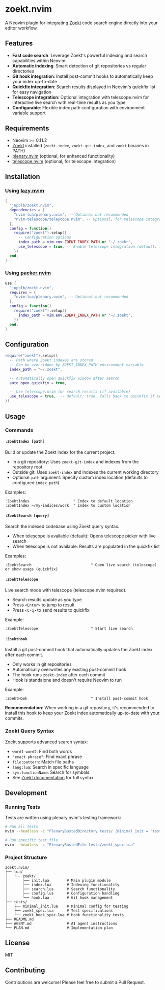 # zoekt.nvim

A Neovim plugin for integrating [Zoekt] code search engine directly into your
editor workflow.

## Features

- **Fast code search**: Leverage Zoekt's powerful indexing and search
  capabilities within Neovim
- **Automatic indexing**: Smart detection of git repositories vs regular
  directories
- **Git hook integration**: Install post-commit hooks to automatically keep your
  index up-to-date
- **Quickfix integration**: Search results displayed in Neovim's quickfix list
  for easy navigation
- **Telescope integration**: Optional integration with telescope.nvim for
  interactive live search with real-time results as you type
- **Configurable**: Flexible index path configuration with environment variable
  support

## Requirements

- Neovim \>= 0.11.2
- [Zoekt] installed (`zoekt-index`, `zoekt-git-index`, and `zoekt` binaries in
  PATH)
- [plenary.nvim] (optional, for enhanced functionality)
- [telescope.nvim] (optional, for telescope integration)

## Installation

### Using [lazy.nvim]

``` lua
{
  "jupblb/zoekt.nvim",
  dependencies = {
    "nvim-lua/plenary.nvim", -- Optional but recommended
    "nvim-telescope/telescope.nvim", -- Optional, for telescope integration
  },
  config = function()
    require("zoekt").setup({
      -- Configuration options
      index_path = vim.env.ZOEKT_INDEX_PATH or "~/.zoekt",
      use_telescope = true, -- Enable telescope integration (default: true)
    })
  end,
}
```

### Using [packer.nvim]

``` lua
use {
  "jupblb/zoekt.nvim",
  requires = {
    "nvim-lua/plenary.nvim", -- Optional but recommended
  },
  config = function()
    require("zoekt").setup({
      index_path = vim.env.ZOEKT_INDEX_PATH or "~/.zoekt",
    })
  end,
}
```

## Configuration

``` lua
require("zoekt").setup({
  -- Path where Zoekt indexes are stored
  -- Can be overridden by ZOEKT_INDEX_PATH environment variable
  index_path = "~/.zoekt",

  -- Automatically open quickfix window after search
  auto_open_quickfix = true,

  -- Use telescope.nvim for search results (if available)
  use_telescope = true,  -- default: true, falls back to quickfix if telescope not installed
})
```

## Usage

### Commands

#### `:ZoektIndex [path]`

Build or update the Zoekt index for the current project.

- In a git repository: Uses `zoekt-git-index` and indexes from the repository
  root
- Outside git: Uses `zoekt-index` and indexes the current working directory
- Optional `path` argument: Specify custom index location (defaults to
  configured `index_path`)

Examples:

``` vim
:ZoektIndex                    " Index to default location
:ZoektIndex ~/my-indices/work  " Index to custom location
```

#### `:ZoektSearch [query]`

Search the indexed codebase using Zoekt query syntax.

- When telescope is available (default): Opens telescope picker with live search
- When telescope is not available: Results are populated in the quickfix list

Examples:

``` vim
:ZoektSearch                           " Open live search (telescope) or show usage (quickfix)
```

#### `:ZoektTelescope`

Live search mode with telescope (telescope.nvim required).

- Search results update as you type
- Press `<Enter>` to jump to result
- Press `<C-q>` to send results to quickfix

Example:

``` vim
:ZoektTelescope                        " Start live search
```

#### `:ZoektHook`

Install a git post-commit hook that automatically updates the Zoekt index after
each commit.

- Only works in git repositories
- Automatically overwrites any existing post-commit hook
- The hook runs `zoekt-index` after each commit
- Hook is standalone and doesn't require Neovim to run

Example:

``` vim
:ZoektHook                             " Install post-commit hook
```

**Recommendation**: When working in a git repository, it's recommended to
install this hook to keep your Zoekt index automatically up-to-date with your
commits.

### Zoekt Query Syntax

Zoekt supports advanced search syntax:

- `word1 word2`: Find both words
- `"exact phrase"`: Find exact phrase
- `file:pattern`: Match file paths
- `lang:lua`: Search in specific language
- `sym:functionName`: Search for symbols
- See [Zoekt documentation] for full syntax

## Development

### Running Tests

Tests are written using plenary.nvim's testing framework:

``` bash
# Run all tests
nvim --headless -c "PlenaryBustedDirectory tests/ {minimal_init = 'tests/minimal_init.lua'}"

# Run specific test file
nvim --headless -c "PlenaryBustedFile tests/zoekt_spec.lua"
```

### Project Structure

    zoekt.nvim/
    ├── lua/
    │   └── zoekt/
    │       ├── init.lua        # Main plugin module
    │       ├── index.lua       # Indexing functionality
    │       ├── search.lua      # Search functionality
    │       ├── config.lua      # Configuration handling
    │       └── hook.lua        # Git hook management
    ├── tests/
    │   ├── minimal_init.lua    # Minimal config for testing
    │   ├── zoekt_spec.lua      # Test specifications
    │   └── zoekt_hook_spec.lua # Hook functionality tests
    ├── README.md
    ├── AGENT.md                # AI agent instructions
    └── PLAN.md                 # Implementation plan

## License

MIT

## Contributing

Contributions are welcome! Please feel free to submit a Pull Request.

  [Zoekt]: https://github.com/sourcegraph/zoekt
  [plenary.nvim]: https://github.com/nvim-lua/plenary.nvim
  [telescope.nvim]: https://github.com/nvim-telescope/telescope.nvim
  [lazy.nvim]: https://github.com/folke/lazy.nvim
  [packer.nvim]: https://github.com/wbthomason/packer.nvim
  [Zoekt documentation]: https://github.com/sourcegraph/zoekt#query-language

